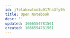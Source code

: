```yaml
---
id: j7elakxwtnn3u917ha3fy9h
title: Open Notebook
desc: ''
updated: 1666554781561
created: 1666554781561
---
```

